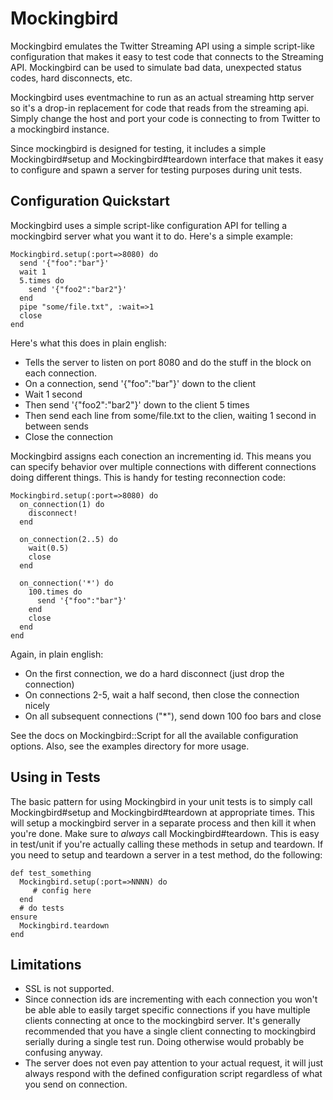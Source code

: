 Mockingbird
===========
Mockingbird emulates the Twitter Streaming API using a simple script-like 
configuration that makes it easy to test code that connects to the Streaming 
API. Mockingbird can be used to simulate bad data, unexpected status codes, 
hard disconnects, etc.

Mockingbird uses eventmachine to run as an actual streaming http server so
it's a drop-in replacement for code that reads from the streaming api. 
Simply change the host and port your code is connecting to from Twitter to 
a mockingbird instance.

Since mockingbird is designed for testing, it includes a simple 
Mockingbird#setup and Mockingbird#teardown interface that makes it easy to 
configure and spawn a server for testing purposes during unit tests.

Configuration Quickstart
------------------------
Mockingbird uses a simple script-like configuration API for telling a 
mockingbird server what you want it to do. Here's a simple example:

    Mockingbird.setup(:port=>8080) do
      send '{"foo":"bar"}'
      wait 1
      5.times do
        send '{"foo2":"bar2"}'
      end
      pipe "some/file.txt", :wait=>1
      close
    end
    
Here's what this does in plain english:

* Tells the server to listen on port 8080 and do the stuff in the block on 
  each connection.
* On a connection, send '{"foo":"bar"}' down to the client
* Wait 1 second
* Then send '{"foo2":"bar2"}' down to the client 5 times
* Then send each line from some/file.txt to the clien, waiting 1 second in 
  between sends
* Close the connection
  
Mockingbird assigns each conection an incrementing id. This means you can 
specify behavior over multiple connections with different connections doing 
different things. This is handy for testing reconnection code:

    Mockingbird.setup(:port=>8080) do
      on_connection(1) do
        disconnect!
      end
      
      on_connection(2..5) do
        wait(0.5)
        close
      end
      
      on_connection('*') do
        100.times do
          send '{"foo":"bar"}'
        end
        close
      end
    end
    
Again, in plain english:

* On the first connection, we do a hard disconnect (just drop the connection)
* On connections 2-5, wait a half second, then close the connection nicely
* On all subsequent connections ("*"), send down 100 foo bars and close

See the docs on Mockingbird::Script for all the available configuration options.
Also, see the examples directory for more usage.

Using in Tests
--------------
The basic pattern for using Mockingbird in your unit tests is to simply call 
Mockingbird#setup and Mockingbird#teardown at appropriate times. This will 
setup a mockingbird server in a separate process and then kill it when you're 
done. Make sure to *always* call Mockingbird#teardown. This is easy in test/unit 
if you're actually calling these methods in setup and teardown. If you need to 
setup and teardown a server in a test method, do the following:

    def test_something
      Mockingbird.setup(:port=>NNNN) do
         # config here
      end
      # do tests
    ensure
      Mockingbird.teardown
    end  

Limitations
-----------
* SSL is not supported.
* Since connection ids are incrementing with each connection you won't be able 
  able to easily target specific connections if you have multiple clients 
  connecting at once to the mockingbird server. It's generally recommended that 
  you have a single client connecting to mockingbird serially during a single 
  test run. Doing otherwise would probably be confusing anyway.
* The server does not even pay attention to your actual request, it will just 
  always respond with the defined configuration script regardless of what you 
  send on connection.